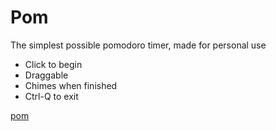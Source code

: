 # Pom
The simplest possible pomodoro timer, made for personal use
- Click to begin
- Draggable
- Chimes when finished
- Ctrl-Q to exit

[pom](Screenshot.PNG)
